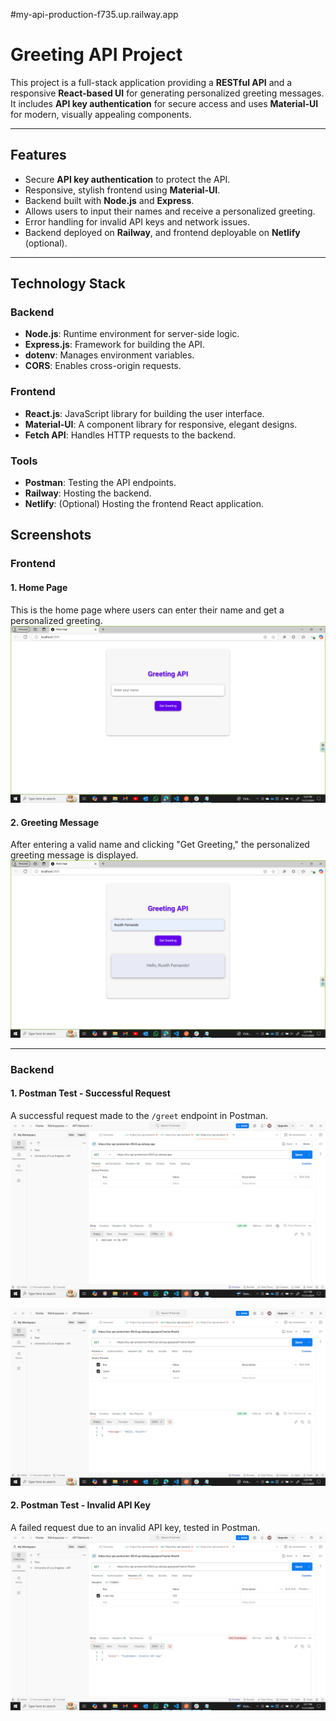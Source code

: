 #my-api-production-f735.up.railway.app

# Greeting API Project
This project is a full-stack application providing a **RESTful API** and a responsive **React-based UI** for generating personalized greeting messages. It includes **API key authentication** for secure access and uses **Material-UI** for modern, visually appealing components.

---
## Features
- Secure **API key authentication** to protect the API.
- Responsive, stylish frontend using **Material-UI**.
- Backend built with **Node.js** and **Express**.
- Allows users to input their names and receive a personalized greeting.
- Error handling for invalid API keys and network issues.
- Backend deployed on **Railway**, and frontend deployable on **Netlify** (optional).

---

## Technology Stack

### Backend
- **Node.js**: Runtime environment for server-side logic.
- **Express.js**: Framework for building the API.
- **dotenv**: Manages environment variables.
- **CORS**: Enables cross-origin requests.

### Frontend
- **React.js**: JavaScript library for building the user interface.
- **Material-UI**: A component library for responsive, elegant designs.
- **Fetch API**: Handles HTTP requests to the backend.

### Tools
- **Postman**: Testing the API endpoints.
- **Railway**: Hosting the backend.
- **Netlify**: (Optional) Hosting the frontend React application.

## Screenshots

### **Frontend**

#### 1. Home Page
This is the home page where users can enter their name and get a personalized greeting.
![Image Alt](https://github.com/IT21278280/my-api/blob/6099f95dae0e1e233f990f9885dcc47900155032/Home.png)

#### 2. Greeting Message
After entering a valid name and clicking "Get Greeting," the personalized greeting message is displayed.
![Image Alt](https://github.com/IT21278280/my-api/blob/6099f95dae0e1e233f990f9885dcc47900155032/Greeting.png)


---

### **Backend**

#### 1. Postman Test - Successful Request
A successful request made to the `/greet` endpoint in Postman.
![Image Alt](https://github.com/IT21278280/my-api/blob/6099f95dae0e1e233f990f9885dcc47900155032/Postman%20Test%20Success%201.png)

![Image Alt](https://github.com/IT21278280/my-api/blob/6099f95dae0e1e233f990f9885dcc47900155032/Postman%20Test%20Success%202.png)

#### 2. Postman Test - Invalid API Key
A failed request due to an invalid API key, tested in Postman.
![Image Alt](https://github.com/IT21278280/my-api/blob/6099f95dae0e1e233f990f9885dcc47900155032/Postman%20Test%20-%20Invalid%20API%20Key.png)
